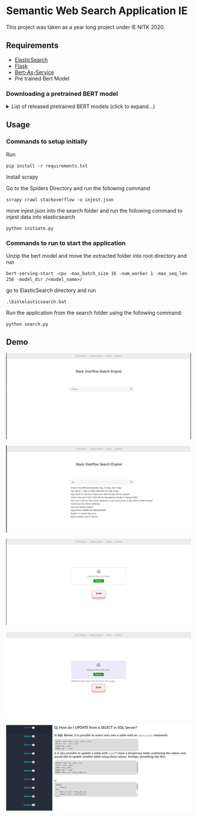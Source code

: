 # Semantic Web Search Application IE
This project was taken as a year long project under IE NITK 2020.

## Requirements
- [ElasticSearch](https://www.elastic.co/downloads/elasticsearch)
- [Flask](https://www.elastic.co/downloads/elasticsearch)
- [Bert-As-Service](https://bert-as-service.readthedocs.io/en/latest/)
- Pre trained Bert Model

### Downloading a pretrained BERT model

<details>
 <summary>List of released pretrained BERT models (click to expand...)</summary>


<table>
<tr><td><a href="https://storage.googleapis.com/bert_models/2018_10_18/uncased_L-12_H-768_A-12.zip">BERT-Base, Uncased</a></td><td>12-layer, 768-hidden, 12-heads, 110M parameters</td></tr>
<tr><td><a href="https://storage.googleapis.com/bert_models/2018_10_18/uncased_L-24_H-1024_A-16.zip">BERT-Large, Uncased</a></td><td>24-layer, 1024-hidden, 16-heads, 340M parameters</td></tr>
<tr><td><a href="https://storage.googleapis.com/bert_models/2018_10_18/cased_L-12_H-768_A-12.zip">BERT-Base, Cased</a></td><td>12-layer, 768-hidden, 12-heads , 110M parameters</td></tr>
<tr><td><a href="https://storage.googleapis.com/bert_models/2018_10_18/cased_L-24_H-1024_A-16.zip">BERT-Large, Cased</a></td><td>24-layer, 1024-hidden, 16-heads, 340M parameters</td></tr>
<tr><td><a href="https://storage.googleapis.com/bert_models/2018_11_23/multi_cased_L-12_H-768_A-12.zip">BERT-Base, Multilingual Cased (New)</a></td><td>104 languages, 12-layer, 768-hidden, 12-heads, 110M parameters</td></tr>
<tr><td><a href="https://storage.googleapis.com/bert_models/2018_11_03/multilingual_L-12_H-768_A-12.zip">BERT-Base, Multilingual Cased (Old)</a></td><td>102 languages, 12-layer, 768-hidden, 12-heads, 110M parameters</td></tr>
<tr><td><a href="https://storage.googleapis.com/bert_models/2018_11_03/chinese_L-12_H-768_A-12.zip">BERT-Base, Chinese</a></td><td>Chinese Simplified and Traditional, 12-layer, 768-hidden, 12-heads, 110M parameters</td></tr>
</table>

</details>


## Usage

### Commands to setup initially

Run
```
pip install -r requirements.txt
```

Install scrapy

Go to the Spiders Directory and run the following command

```
scrapy crawl stackoverflow -o injest.json
```

move injest.json into the search folder and run the following command to injest data into elasticsearch

```
python initiate.py
```

### Commands to run to start the application
Unzip the bert model and move the extracted folder into root directory and run

```
bert-serving-start -cpu -max_batch_size 16 -num_worker 1 -max_seq_len 256 -model_dir /<model_name>/
```

 go to ElasticSearch directory and run 

```
.\bin\elasticsearch.bat
```

Run the application from the search folder using the following command:

```
python search.py
```

## Demo

![](images/demo_image(1).jpeg)

![](images/demo_image(2).jpeg)

![](images/demo_image(3).jpeg)

![](images/demo_image(4).jpeg)

![](images/demo_image(5).jpeg)
